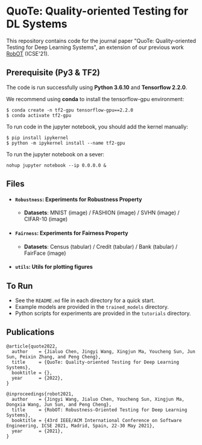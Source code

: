 # QuoTe: Quality-oriented Testing for DL Systems
 
This repository contains code for the journal paper "QuoTe: Quality-oriented Testing for Deep Learning Systems", an extension of our previous work [RobOT](https://doi.org/10.1109/ICSE43902.2021.00038) (ICSE'21). 

<!--and [RobOT: Robustness-Oriented Testing for Deep Learning Systems](https://doi.org/10.1109/ICSE43902.2021.00038) (ICSE'21). -->


## Prerequisite (Py3 & TF2) 
The code is run successfully using **Python 3.6.10** and **Tensorflow 2.2.0**. 

We recommend using **conda** to install the tensorflow-gpu environment:

```shell
$ conda create -n tf2-gpu tensorflow-gpu==2.2.0
$ conda activate tf2-gpu
```

To run code in the jupyter notebook, you should add the kernel manually: 

```shell
$ pip install ipykernel
$ python -m ipykernel install --name tf2-gpu
```

To run the jupyter notebook on a sever:  
```shell
nohup jupyter notebook --ip 0.0.0.0 & 
```

<!-- ## Work Flow 
![Snipaste_2022-11-18_17-38-26](https://user-images.githubusercontent.com/95740042/202670553-002de81e-20f5-4a75-a9f6-1b56ce94d6e6.png)-->


## Files
- #### **`Robustness`: Experiments for Robustness Property**
   - **Datasets**: MNIST (image) / FASHION (image) / SVHN (image) / CIFAR-10 (image)
- #### **`Fairness`: Experiments for Fairness Property**
   - **Datasets**: Census (tabular) / Credit (tabular) / Bank (tabular) / FairFace (image)    
- #### `utils`: Utils for plotting figures

<!-- **Reference:**  -->


## To Run
- See the `README.md` file in each directory for a quick start. 
- Example models are provided in the `trained_models` directory. 
- Python scripts for experiments are provided in the `tutorials` directory. 


## Publications 
```
@article{quote2022,
  author    = {Jialuo Chen, Jingyi Wang, Xingjun Ma, Youcheng Sun, Jun Sun, Peixin Zhang, and Peng Cheng},
  title     = {QuoTe: Quality-oriented Testing for Deep Learning Systems},
  booktitle = {},
  year      = {2022},
}
```
```
@inproceedings{robot2021,
  author    = {Jingyi Wang, Jialuo Chen, Youcheng Sun, Xingjun Ma, Dongxia Wang, Jun Sun, and Peng Cheng},
  title     = {RobOT: Robustness-Oriented Testing for Deep Learning Systems},
  booktitle = {43rd IEEE/ACM International Conference on Software Engineering, ICSE 2021, Madrid, Spain, 22-30 May 2021},
  year      = {2021},
}
```



